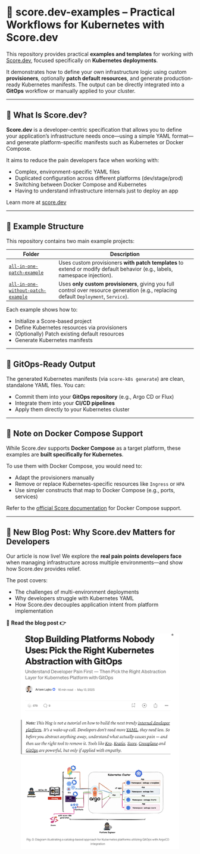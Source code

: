 # 🔧 score.dev-examples – Practical Workflows for Kubernetes with Score.dev

This repository provides practical **examples and templates** for working with [Score.dev](https://score.dev), focused specifically on **Kubernetes deployments**.

It demonstrates how to define your own infrastructure logic using custom **provisioners**, optionally **patch default resources**, and generate production-ready Kubernetes manifests. The output can be directly integrated into a **GitOps** workflow or manually applied to your cluster.

---

## 📘 What Is Score.dev?

**Score.dev** is a developer-centric specification that allows you to define your application’s infrastructure needs once—using a simple YAML format—and generate platform-specific manifests such as Kubernetes or Docker Compose.

It aims to reduce the pain developers face when working with:

* Complex, environment-specific YAML files
* Duplicated configuration across different platforms (dev/stage/prod)
* Switching between Docker Compose and Kubernetes
* Having to understand infrastructure internals just to deploy an app

Learn more at [score.dev](https://score.dev)

---

## 📁 Example Structure

This repository contains two main example projects:

| Folder                                                                   | Description                                                                                                                            |
| ------------------------------------------------------------------------ | -------------------------------------------------------------------------------------------------------------------------------------- |
| [`all-in-one-patch-example`](provisioners/all-in-one-patch-example)                 | Uses custom provisioners **with patch templates** to extend or modify default behavior (e.g., labels, namespace injection).            |
| [`all-in-one-without-patch-example`](provisioners/all-in-one-without-patch-example) | Uses **only custom provisioners**, giving you full control over resource generation (e.g., replacing default `Deployment`, `Service`). |

Each example shows how to:

* Initialize a Score-based project
* Define Kubernetes resources via provisioners
* (Optionally) Patch existing default resources
* Generate Kubernetes manifests

---

## 🚀 GitOps-Ready Output

The generated Kubernetes manifests (via `score-k8s generate`) are clean, standalone YAML files. You can:

* Commit them into your **GitOps repository** (e.g., Argo CD or Flux)
* Integrate them into your **CI/CD pipelines**
* Apply them directly to your Kubernetes cluster

---

## 🐋 Note on Docker Compose Support

While Score.dev supports **Docker Compose** as a target platform, these examples are **built specifically for Kubernetes**.

To use them with Docker Compose, you would need to:

* Adapt the provisioners manually
* Remove or replace Kubernetes-specific resources like `Ingress` or `HPA`
* Use simpler constructs that map to Docker Compose (e.g., ports, services)

Refer to the [official Score documentation](https://score.dev/docs/) for Docker Compose support.

---

## 📝 New Blog Post: Why Score.dev Matters for Developers

Our article is now live! We explore the **real pain points developers face** when managing infrastructure across multiple environments—and show how Score.dev provides relief.

The post covers:

* The challenges of multi-environment deployments
* Why developers struggle with Kubernetes YAML
* How Score.dev decouples application intent from platform implementation

📖 **Read the blog post 👉**

<figure>
  <a href="https://medium.com/itnext/stop-building-platforms-nobody-uses-pick-the-right-kubernetes-abstraction-with-gitops-64681357690f" target="_blank" rel="noopener">
    <img
      src="images/intro-0.png"
      alt="Stop Building Platforms Nobody Uses: Pick the Right Kubernetes Abstraction with GitOps">
  </a>
</figure>